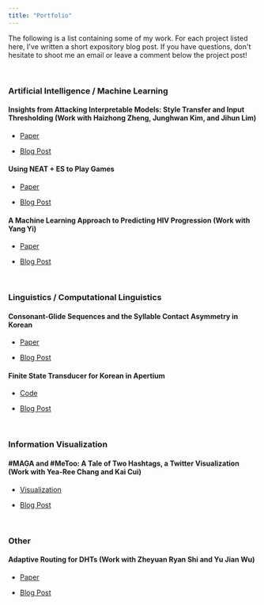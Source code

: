 ```yaml
---
title: "Portfolio"
---
```


The following is a list containing some of my work. 
For each project listed here, I've written a short expository blog post.
If you have questions, don't hesitate to shoot me an email or leave a comment below the project post!

<!---
# TODO
* Make a post for each work explaining the project and its contribution.
* Make the code accessible.
-->

&nbsp;
### Artificial Intelligence / Machine Learning

#### Insights from Attacking Interpretable Models: Style Transfer and Input Thresholding (Work with Haizhong Zheng, Junghwan Kim, and Jihun Lim) 

- [Paper](https://github.com/mindojune/mindojune.github.io/upload/eecs598_012_project.pdf)

- [Blog Post](https://mindojune.github.io/2019/08/05/01ADV.html)
&nbsp;
#### Using NEAT + ES to Play Games

- [Paper](https://github.com/mindojune/mindojune.github.io/upload/cs81.pdf)

- [Blog Post](https://mindojune.github.io/2019/08/05/02NEAT+ES.html)
&nbsp;
#### A Machine Learning Approach to Predicting HIV Progression (Work with Yang Yi) 

- [Paper](https://github.com/mindojune/mindojune.github.io/upload/cs68.pdf)

- [Blog Post](https://mindojune.github.io/2019/08/05/03ML_HIV.html)

&nbsp;


### Linguistics / Computational Linguistics

#### Consonant-Glide Sequences and the Syllable Contact Asymmetry in Korean

- [Paper](https://github.com/mindojune/mindojune.github.io/upload/ling85.pdf)

- [Blog Post](https://mindojune.github.io/2019/08/05/04PHON.html)
&nbsp;
#### Finite State Transducer for Korean in Apertium

- [Code](https://github.com/mindojune/kor-transducer)

- [Blog Post](https://mindojune.github.io/2019/08/05/05FST.html)

&nbsp;

### Information Visualization

#### #MAGA and #MeToo: A Tale of Two Hashtags, a Twitter Visualization (Work with Yea-Ree Chang and Kai Cui)

- [Visualization](https://cyearee.github.io/twitter_visualization/index.html)

- [Blog Post](https://mindojune.github.io/2019/08/05/06VIZ.html)

&nbsp;
### Other

#### Adaptive Routing for DHTs (Work with Zheyuan Ryan Shi and Yu Jian Wu) 

- [Paper](https://github.com/mindojune/mindojune.github.io/upload/cs87_project.pdf)

- [Blog Post](https://mindojune.github.io/2019/08/05/07DHT.html)
<!---
Should I include every work that's appropriate in length and quality, without considering its relevance?
-->
